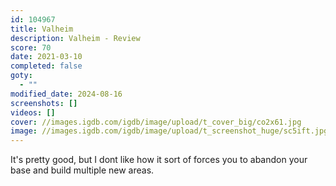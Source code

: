 ```yaml
---
id: 104967
title: Valheim
description: Valheim - Review
score: 70
date: 2021-03-10
completed: false
goty:
  - ""
modified_date: 2024-08-16
screenshots: []
videos: []
cover: //images.igdb.com/igdb/image/upload/t_cover_big/co2x61.jpg
image: //images.igdb.com/igdb/image/upload/t_screenshot_huge/sc5ift.jpg
---
```

It's pretty good, but I dont like how it sort of forces you to abandon your base and build multiple new areas.